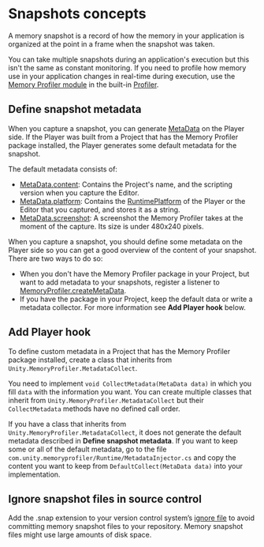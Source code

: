 # Snapshots concepts

A memory snapshot is a record of how the memory in your application is organized at the point in a frame when the snapshot was taken.

You can take multiple snapshots during an application's execution but this isn't the same as constant monitoring. If you need to profile how memory use in your application changes in real-time during execution, use the [Memory Profiler module](https://docs.unity3d.com/Manual/ProfilerMemory.html) in the built-in [Profiler](https://docs.unity3d.com/Manual/Profiler.html).

## Define snapshot metadata

When you capture a snapshot, you can generate [MetaData](https://docs.unity3d.com/Documentation/ScriptReference/Profiling.Memory.Experimental.MetaData.html) on the Player side. If the Player was built from a Project that has the Memory Profiler package installed, the Player generates some default metadata for the snapshot.

The default metadata consists of:
* [MetaData.content](https://docs.unity3d.com/Documentation/ScriptReference/Profiling.Memory.Experimental.MetaData-content.html): Contains the Project's name, and the scripting version when you capture the Editor.
* [MetaData.platform](https://docs.unity3d.com/Documentation/ScriptReference/Profiling.Memory.Experimental.MetaData-platform.html): Contains the [RuntimePlatform](https://docs.unity3d.com/ScriptReference/RuntimePlatform.html) of the Player or the Editor that you captured, and stores it as a string.
* [MetaData.screenshot](https://docs.unity3d.com/Documentation/ScriptReference/Profiling.Memory.Experimental.MetaData-screenshot.html): A screenshot the Memory Profiler takes at the moment of the capture. Its size is under 480x240 pixels.

When you capture a snapshot, you should define some metadata on the Player side so you can get a good overview of the content of your snapshot. There are two ways to do so:

* When you don't have the Memory Profiler package in your Project, but want to add metadata to your snapshots, register a listener to [MemoryProfiler.createMetaData](https://docs.unity3d.com/Documentation/ScriptReference/Profiling.Memory.Experimental.MemoryProfiler-createMetaData.html).
* If you have the package in your Project, keep the default data or write a metadata collector. For more information see __Add Player hook__ below.

## Add Player hook

To define custom metadata in a Project that has the Memory Profiler package installed, create a class that inherits from `Unity.MemoryProfiler.MetadataCollect`.

You need to implement `void CollectMetadata(MetaData data)` in which you fill `data` with the information you want. You can create multiple classes that inherit from `Unity.MemoryProfiler.MetadataCollect` but their `CollectMetadata` methods have no defined call order.

If you have a class that inherits from `Unity.MemoryProfiler.MetadataCollect`, it does not generate the default metadata described in __Define snapshot metadata__. If you want to keep some or all of the default metadata, go to the file `com.unity.memoryprofiler/Runtime/MetadataInjector.cs` and copy the content you want to keep from `DefaultCollect(MetaData data)` into your implementation.

## Ignore snapshot files in source control

Add the .snap extension to your version control system’s [ignore file](https://www.atlassian.com/git/tutorials/saving-changes/gitignore) to avoid committing memory snapshot files to your repository. Memory snapshot files might use large amounts of disk space.
